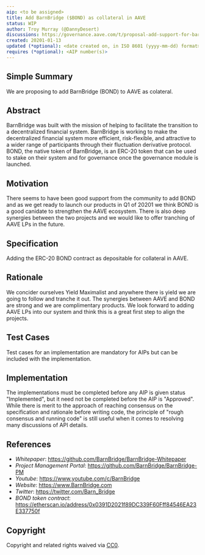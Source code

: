 ```yaml
---
aip: <to be assigned>
title: Add BarnBridge ($BOND) as collateral in AAVE
status: WIP
author: Troy Murray (@DannyDesert)
discussions: https://governance.aave.com/t/proposal-add-support-for-barnbridge-bond-token/1506
created: 20201-01-13
updated (*optional): <date created on, in ISO 8601 (yyyy-mm-dd) format> or N/A
requires (*optional): <AIP number(s)>
---
```


## Simple Summary

We are proposing to add BarnBridge (BOND) to AAVE as colateral.

## Abstract

BarnBridge was built with the mission of helping to facilitate the transition to a decentralized financial system. BarnBridge is working to make the decentralized financial system more efficient, risk-flexible, and attractive to a wider range of participants through their fluctuation derivative protocol. BOND, the native token of BarnBridge, is an ERC-20 token that can be used to stake on their system and for governance once the governance module is launched. 

## Motivation

There seems to have been good support from the community to add BOND and as we get ready to launch our products in Q1 of 20201 we think BOND is a good canidate to strengthen the AAVE ecosystem.  There is also deep synergies between the two projects and we would like to offer tranching of AAVE LPs in the future.

## Specification

Adding the ERC-20 BOND contract as depositable for collateral in AAVE.

## Rationale

We concider ourselves Yield Maximalist and anywhere there is yield we are going to follow and tranche it out.  The synergies between AAVE and BOND are strong and we are complimentary products.  We look forward to adding AAVE LPs into our system and think this is a great first step to align the projects. 

## Test Cases

Test cases for an implementation are mandatory for AIPs but can be included with the implementation.

## Implementation

The implementations must be completed before any AIP is given status "Implemented", but it need not be completed before the AIP is "Approved". While there is merit to the approach of reaching consensus on the specification and rationale before writing code, the principle of "rough consensus and running code" is still useful when it comes to resolving many discussions of API details.

## References

- *Whitepaper*: https://github.com/BarnBridge/BarnBridge-Whitepaper
- *Project Management Portal*: https://github.com/BarnBridge/BarnBridge-PM
- *Youtube*: https://www.youtube.com/c/BarnBridge
- *Website*: https://www.BarnBridge.com
- *Twitter*: https://twitter.com/Barn_Bridge
- *BOND token contract*: https://etherscan.io/address/0x0391D2021f89DC339F60Fff84546EA23E337750f


## Copyright

Copyright and related rights waived via [CC0](https://creativecommons.org/publicdomain/zero/1.0/).
